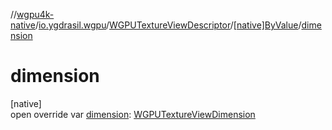 //[wgpu4k-native](../../../../index.md)/[io.ygdrasil.wgpu](../../index.md)/[WGPUTextureViewDescriptor](../index.md)/[[native]ByValue](index.md)/[dimension](dimension.md)

# dimension

[native]\
open override var [dimension](dimension.md): [WGPUTextureViewDimension](../../-w-g-p-u-texture-view-dimension/index.md)